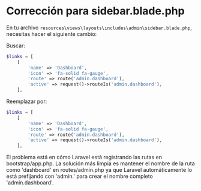 # Corrección para sidebar.blade.php

En tu archivo `resources\views\layouts\includes\admin\sidebar.blade.php`, necesitas hacer el siguiente cambio:

Buscar:

```php
$links = [
    [
        'name' => 'Dashboard',
        'icon' => 'fa-solid fa-gauge',
        'route' => route('admin.dashboard'),
        'active' => request()->routeIs('admin.dashboard'),
    ],
```

Reemplazar por:

```php
$links = [
    [
        'name' => 'Dashboard',
        'icon' => 'fa-solid fa-gauge',
        'route' => route('admin.dashboard'),
        'active' => request()->routeIs('admin.dashboard'),
    ],
```

El problema está en cómo Laravel está registrando las rutas en bootstrap/app.php. La solución más limpia es mantener el nombre de la ruta como 'dashboard' en routes/admin.php ya que Laravel automáticamente lo está prefijando con 'admin.' para crear el nombre completo 'admin.dashboard'.
